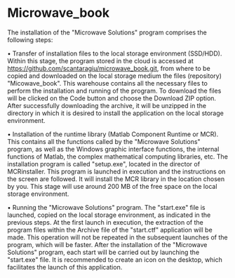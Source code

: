 # Microwave_book

The installation of the "Microwave Solutions" program comprises the following steps:

• Transfer of installation files to the local storage environment (SSD/HDD). Within this stage, the program stored in the cloud is accessed at https://github.com/scantaragiu/microwave_book.git, from where to be copied and downloaded on the local storage medium the files (repository) "Micowave_book". This warehouse contains all the necessary files to perform the installation and running of the program. To download the files will be clicked on the Code button and choose the Download ZIP option. After successfully downloading the archive, it will be unzipped in the directory in which it is desired to install the application on the local storage environment.

• Installation of the runtime library (Matlab Component Runtime or MCR). This contains all the functions called by the "Microwave Solutions" program, as well as the Windows graphic interface functions, the internal functions of Matlab, the complex mathematical computing libraries, etc. The installation program is called "setup.exe", located in the director of MCRinstaller. This program is launched in execution and the instructions on the screen are followed. It will install the MCR library in the location chosen by you. This stage will use around 200 MB of the free space on the local storage environment.

• Running the "Microwave Solutions" program. The "start.exe" file is launched, copied on the local storage environment, as indicated in the previous steps. At the first launch in execution, the extraction of the program files within the Archive file of the "start.ctf" application will be made. This operation will not be repeated in the subsequent launches of the program, which will be faster. After the installation of the "Microwave Solutions" program, each start will be carried out by launching the "start.exe" file. It is recommended to create an icon on the desktop, which facilitates the launch of this application.
